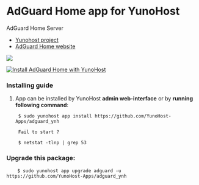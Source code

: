 # AdGuard Home app for YunoHost
AdGuard Home Server

- [Yunohost project](https://yunohost.org)
- [AdGuard Home website](https://github.com/AdguardTeam/AdGuardHome)

![](https://camo.githubusercontent.com/c6c427a65dd6a52d092015fff9205e148130aa94/68747470733a2f2f63646e2e616467756172642e636f6d2f7075626c69632f416467756172642f436f6d6d6f6e2f616467756172645f686f6d652e737667)


[![Install AdGuard Home with YunoHost](https://install-app.yunohost.org/install-with-yunohost.png)](https://install-app.yunohost.org/?app=adguard)

### Installing guide

 1. App can be installed by YunoHost **admin web-interface** or by **running following command**:

         $ sudo yunohost app install https://github.com/YunoHost-Apps/adguard_ynh

         Fail to start ?

         $ netstat -tlnp | grep 53

 
### Upgrade this package:

        $ sudo yunohost app upgrade adguard -u https://github.com/YunoHost-Apps/adguard_ynh

